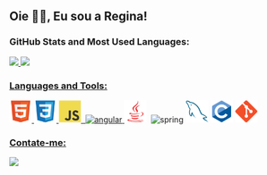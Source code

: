 ## Oie 🤙🏾, Eu sou a Regina!

<div>

### GitHub Stats and Most Used Languages:
 
  <div>
  <a href="https://github.com/rodrigues-re/">
  <img height="160em" src="https://github-readme-stats.vercel.app/api?username=rodrigues-re&show_icons=true&theme=radical&include_all_commits=true&count_private=true"/>
  <img height="160em" src="https://github-readme-stats.vercel.app/api/top-langs/?username=rodrigues-re&layout=compact&langs_count=16&theme=radical"/>
<div>

   </div> 
 <h3 align="left">Languages and Tools:</h3>

<p align="left">
  <img height="40" src="https://raw.githubusercontent.com/devicons/devicon/master/icons/html5/html5-original.svg">
       <img height="40" src="https://raw.githubusercontent.com/devicons/devicon/master/icons/css3/css3-original.svg">
       <img height="40" src="https://raw.githubusercontent.com/devicons/devicon/master/icons/javascript/javascript-original.svg">
 <img href="https://angular.io" target="_blank"> 
 <img src="https://avatars.githubusercontent.com/u/139426?s=200&v=4" alt="angular" width="40" height="40"/> </a>
   
 <img height="40" src="https://raw.githubusercontent.com/devicons/devicon/master/icons/java/java-plain.svg">
   <img href="https://spring.io/" target="_blank"> <img src="https://www.vectorlogo.zone/logos/springio/springio-icon.svg" alt="spring" width="40" height="40" alt="spring" width="40" height="40"/> </a>
      <img height="40" src="https://raw.githubusercontent.com/devicons/devicon/master/icons/mysql/mysql-original.svg">
 <img src="https://raw.githubusercontent.com/devicons/devicon/master/icons/c/c-original.svg" alt="c" width="40" height="40"/> </a> <a href="https://www.w3schools.com/css/" target="_blank"> 
    <img height="40" src="https://raw.githubusercontent.com/devicons/devicon/master/icons/git/git-original.svg">
  


   
    
</p>


### Contate-me:

 <div>

  <a href="https://www.linkedin.com/in/regina-rodrigues/" target="_blank"><img src="https://img.shields.io/badge/-LinkedIn-%230077B5?style=for-the-badge&logo=linkedin&logoColor=white" target="_blank"></a>
</div>

